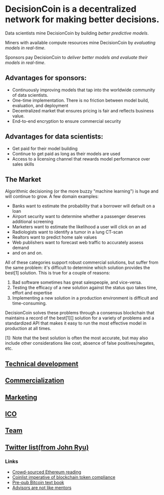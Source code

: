 # DecisionCoin is a decentralized network for making better decisions. 

Data scientists mine DecisionCoin by building *better predictive models*. 

Miners with available compute resources mine DecisionCoin by *evaluating models in real-time*.

Sponsors pay DecisionCoin to *deliver better models and evaluate their models in real-time*.


## Advantages for sponsors:
* Continuously improving models that tap into the worldwide community of data scientists.
* One-time implementation. There is no friction between model build, evaluation, and deployment
* Decentralized market that ensures pricing is fair and reflects business value.
* End-to-end encryption to ensure commercial security

## Advantages for data scientists:
* Get paid for their model building 
* Continue to get paid as long as their models are used
* Access to a licensing channel that rewards model performance over sales skills


## The Market
Algorithmic decisioning (or the more buzzy "machine learning") is huge and will continue to grow. A few domain examples: 
 
* Banks want to estimate the probability that a borrower will default on a loan
* Airport security want to determine whether a passenger deserves additional screening
* Marketers want to estimate the likelihood a user will click on an ad
* Radiologists want to identify a tumor in a lung CT-scan
* Realtors want to predict home sale values
* Web publishers want to forecast web traffic to accurately assess demand
* and on and on. 

All of these categories support robust commercial solutions, but suffer from the same problem: it's difficult to determine which solution provides the best[1] solution. This is true for a couple of reasons:
1. Bad software sometimes has great salespeople, and vice-versa.
2. Testing the efficacy of a new solution against the status quo takes time, effort and expertise
3. Implementing a new solution in a production environment is difficult and time-consuming. 
 
DecisionCoin solves these problems through a consensus blockchain that maintains a record of the best[1][] solution for a variety of problems and a standardized API that makes it easy to run the most effective model in production at all times.   

[1]: Note that the best solution is often the most accurate, but may also include other considerations like cost, absence of false positives/negates, etc.  


## [Technical development](/technical/)
## [Commercialization](/commercialization/)
## [Marketing](/marketing/)
## [ICO](/ico/)
## [Team](/team/)
## [Twitter list(from John Ryu)](twitter_list)

### Links
* [Crowd-sourced Ethereum reading](https://github.com/Scanate/EthList/blob/master/README.md)
* [Coinlist imperative of blockchain token compliance](https://medium.com/@rzurrer/coinlist-the-saft-the-imperitive-of-blockchain-token-compliance-f5ce9cdbc238)
* [Pre-pub Bitcoin text book](https://d28rh4a8wq0iu5.cloudfront.net/bitcointech/readings/princeton_bitcoin_book.pdf)
* [Advisors are not like mentors](https://medium.com/@wmougayar/icos-are-like-startups-but-advisors-are-not-like-mentors-d7ec71923b92)

